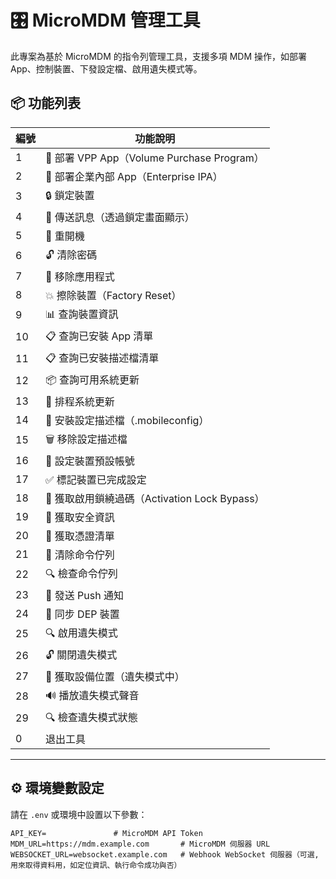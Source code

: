# 🎛️ MicroMDM 管理工具

此專案為基於 MicroMDM 的指令列管理工具，支援多項 MDM 操作，如部署 App、控制裝置、下發設定檔、啟用遺失模式等。

## 📦 功能列表

| 編號 | 功能說明 |
|------|-----------|
| 1    | 🚀 部署 VPP App（Volume Purchase Program） |
| 2    | 📱 部署企業內部 App（Enterprise IPA） |
| 3    | 🔒 鎖定裝置 |
| 4    | 📩 傳送訊息（透過鎖定畫面顯示） |
| 5    | 🔄 重開機 |
| 6    | 🔓 清除密碼 |
| 7    | 🧹 移除應用程式 |
| 8    | 💥 擦除裝置（Factory Reset） |
| 9    | 📊 查詢裝置資訊 |
| 10   | 📋 查詢已安裝 App 清單 |
| 11   | 📋 查詢已安裝描述檔清單 |
| 12   | 📦 查詢可用系統更新 |
| 13   | 📲 排程系統更新 |
| 14   | 📝 安裝設定描述檔（.mobileconfig） |
| 15   | 🗑️ 移除設定描述檔 |
| 16   | 👤 設定裝置預設帳號 |
| 17   | ✅ 標記裝置已完成設定 |
| 18   | 🔑 獲取啟用鎖繞過碼（Activation Lock Bypass） |
| 19   | 🔐 獲取安全資訊 |
| 20   | 🔐 獲取憑證清單 |
| 21   | 🧹 清除命令佇列 |
| 22   | 🔍 檢查命令佇列 |
| 23   | 🔔 發送 Push 通知 |
| 24   | 🔄 同步 DEP 裝置 |
| 25   | 🔍 啟用遺失模式 |
| 26   | 🔓 關閉遺失模式 |
| 27   | 📍 獲取設備位置（遺失模式中） |
| 28   | 🔊 播放遺失模式聲音 |
| 29   | 🔍 檢查遺失模式狀態 |
| 0    | 退出工具 |

---

## ⚙️ 環境變數設定

請在 `.env` 或環境中設置以下參數：

```env
API_KEY=               # MicroMDM API Token
MDM_URL=https://mdm.example.com       # MicroMDM 伺服器 URL
WEBSOCKET_URL=websocket.example.com   # Webhook WebSocket 伺服器（可選,用來取得資料用，如定位資訊、執行命令成功與否）
